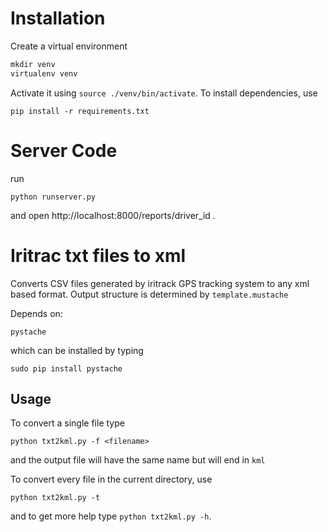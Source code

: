 Installation
============

Create a virtual environment 

```python
mkdir venv
virtualenv venv
```

Activate it using `source ./venv/bin/activate`. To install dependencies, 
use

```
pip install -r requirements.txt
```

Server Code
===========

run

	python runserver.py

and open http://localhost:8000/reports/driver_id .


Iritrac txt files to xml
========================

Converts CSV files generated by iritrack GPS tracking system to any xml based format. 
Output structure is determined by `template.mustache`

Depends on:

	pystache

which can be installed by typing 

	sudo pip install pystache

Usage
-----

To convert a single file type

	python txt2kml.py -f <filename>
 
 and the output file will have the same name but will end in `kml`

 To convert every file in the current directory, use

	python txt2kml.py -t

and to get more help type `python txt2kml.py -h`.


